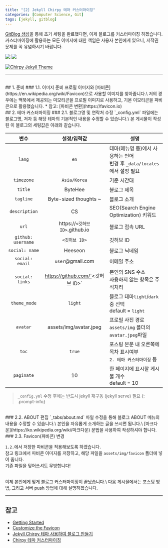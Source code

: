 ```yaml
---
title: "[2] Jekyll Chirpy 테마 커스터마이징"
categories: [Computer Science, Git]
tags: [jekyll, gitblog]
---
```


[GitBlog 생성](https://heeseons.github.io/posts/1_jekyll_setting/)을 통해 초기 세팅을 완료했다면, 이제 블로그를 커스터마이징 하겠습니다.\
커스터마이징에 활용하는 모든 이미지에 대한 책임은 사용자 본인에게 있으니, 저작권 문제를 꼭 유념하시기 바랍니다.

<div align=left>
  <img src="https://img.shields.io/badge/macOS-000000?logo=apple&logoColor=white">
  <img src="https://img.shields.io/badge/RubyGems-E9573F?logo=rubygems&logoColor=white">
</div>

[![Chirpy Jekyll Theme](https://img.shields.io/badge/Jekyll-Chirpy-CC0000?logo=jekyll&logoColor=white)](https://github.com/cotes2020/jekyll-theme-chirpy)

---


<br>
## 1. 준비
### 1.1. 이미지 준비
프로필 이미지와 [파비콘](https://en.wikipedia.org/wiki/Favicon)으로 사용할 이미지를 찾아줍니다.\
저의 경우에는 맥북에서 제공되는 미모티콘을 프로필 이미지로 사용하고, 기본 이모티콘을 파비콘으로 활용했습니다.
* 참고: [파비콘 변환](https://favicon.io)

<br>
## 2. 테마 커스터마이징
### 2.1. 블로그명 및 연락처 수정
`_config.yml` 파일에는 블로그명, 저자 등 해당 테마의 기본적인 내용을 수정할 수 있습니다.\
본 게시물이 작성된 이 블로그의 세팅값은 아래와 같습니다.

| 변수 | 설정/입력값 | 설명 |
|:---:|:---:|---|
| `lang` | `en` | 테마(메뉴명 등)에서 사용하는 언어<br>변경 후 `_data/locales`에서 설정 필요 |
| `timezone` | `Asia/Korea` | 기준 시간대 |
| `title` | ByteHee | 블로그 제목 |
| `tagline` | Byte-sized thoughts ~ | 블로그 소개 |
| `description` | CS | SEO(Search Engine Optimization) 키워드 |
| `url` | https://`<깃허브 ID>`.github.io | 블로그 접속 URL |
| `github: username` | `<깃허브 ID>` | 깃허브 ID |
| `social: name` | Heeseon | 블로그 닉네임 |
| `social: email` | `user`@gmail.com | 이메일 주소 |
| `social: links` | https://github.com/`<깃허브 ID>` | 본인의 SNS 주소<br>사용하지 않는 항목은 주석처리 |
| `theme_mode` | `light` | 블로그 테마`light`/`dark` 중 선택<br>default = `light` |
| `avatar` | assets/img/avatar.jpeg | 프로필 사진 경로<br>`assets/img` 폴더의 `avatar.jpeg`파일 |
| `toc` | `true` | 포스팅 본문 내 오른쪽에 목차 표시여부<br>`2. 테마 커스터마이징` 등 |
| `paginate` | 10 | 한 페이지에 표시할 게시물 개수<br>default = 10 |

> `_config.yml` 수정 후에는 반드시 jekyll 재구동 (jekyll serve) 필요
{: .prompt-info}

<br>
### 2.2. ABOUT 편집
`_tabs/about.md` 파일 수정을 통해 블로그 ABOUT 메뉴의 내용을 수정할 수 있습니다.\
본인을 자유롭게 소개하는 글을 쓰시면 됩니다.\
[마크다운](https://ko.wikipedia.org/wiki/마크다운) 문법을 사용하여 작성하셔야 합니다.

<br>
### 2.3. Favicon(파비콘) 변경

`1.2.`에서 저장한 파비콘을 적용해보도록 하겠습니다.\
참고 링크에서 파비콘 이미지를 저장하고, 해당 파일을 `assets/img/favicon` 폴더에 넣어 줍니다.\
기존 파일을 덮어쓰셔도 무방합니다!

<br>
이제 본인에게 맞게 블로그 커스터마이징이 끝났습니다.\
다음 게시물에서는 포스팅 방법, 그리고 서버 push 방법에 대해 설명하겠습니다.

<br>

---
## 참고
* [Getting Started](https://chirpy.cotes.page/posts/getting-started/)
* [Customize the Favicon](https://chirpy.cotes.page/posts/customize-the-favicon/)
* [Jekyll Chirpy 테마 사용하여 블로그 만들기](https://www.irgroup.org/posts/jekyll-chirpy/)
* [Chirpy 테마 커스터마이징](https://www.irgroup.org/posts/Chirpy-테마-커스터마이징/)
